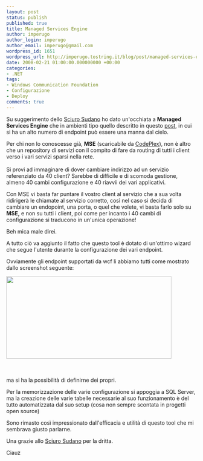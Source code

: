 ```yaml
---
layout: post
status: publish
published: true
title: Managed Services Engine
author: imperugo
author_login: imperugo
author_email: imperugo@gmail.com
wordpress_id: 1651
wordpress_url: http://imperugo.tostring.it/blog/post/managed-services-engine/
date: 2008-02-21 01:00:00.000000000 +00:00
categories:
- .NET
tags:
- Windows Communication Foundation
- Configurazione
- Deploy
comments: true
---
```

<p><span>Su suggerimento dello <a onclick="function onclick(event) { function onclick(event) { blankUrl(this.href); return false; } }" href="http://blogs.ugidotnet.org/janky">Sciuro Sudano</a> ho dato un'occhiata a <strong>Managed Services Engine</strong> che in ambienti tipo quello descritto in questo <a onclick="function onclick(event) { function onclick(event) { blankUrl(this.href); return false; } }" href="http://blogs.aspitalia.com/imperugo/post2229/bello-lavori.aspx">post</a>, in cui si ha un alto numero di endpoint pu&ograve; essere una manna dal cielo. </span></p>
<p>Per chi non lo conoscesse gi&agrave;, <strong>MSE</strong> (scaricabile da <a onclick="function onclick(event) { function onclick(event) { blankUrl(this.href); return false; } }" href="http://www.codeplex.com/servicesengine">CodePlex</a>), non &egrave; altro che un repository di servizi con il compito di fare da routing di tutti i client verso i vari servizi sparsi nella rete. <br />
<br />
Si provi ad immaginare di dover cambiare indirizzo ad un servizio referenziato da 40 client? Sarebbe di difficile e di scomoda gestione, almeno 40 cambi configurazione e 40 riavvii dei vari applicativi.</p>
<p>Con MSE vi basta far puntare il vostro client al servizio che a sua volta ridiriger&agrave; le chiamate al servizio corretto, cos&igrave; nel caso si decida di cambiare un endopoint, una porta, o quel che volete, vi basta farlo solo su <strong>MSE,</strong> e non su tutti i client, poi come per incanto i 40 cambi di configurazione si traducono in un'unica operazione!</p>
<p>Beh mica male direi.</p>
<p>A tutto ci&ograve; va aggiunto il fatto che questo tool &egrave; dotato di un'ottimo wizard che segue l'utente durante la configurazione dei vari endpoint.</p>
<p>Ovviamente gli endpoint supportati da wcf li abbiamo tutti come mostrato dallo screenshot seguente:</p>
<p><img width="437" height="218" alt="" src="/content/Uploaded/image/image_thumb.png" /><span class="Apple-style-span" style="color: rgb(0, 0, 238); text-decoration: underline;"><br />
</span></p>
<p>&nbsp;</p>
<p>ma si ha la possibilit&agrave; di definirne dei propri.</p>
<p>Per la memorizzazione delle varie configurazione si appoggia a SQL Server, ma la creazione delle varie tabelle necessarie al suo funzionamento &egrave; del tutto automatizzata dal suo setup (cosa non sempre scontata in progetti open source)</p>
<p>Sono rimasto cos&igrave; impressionato dall'efficacia e utilit&agrave; di questo tool che mi sembrava giusto parlarne.</p>
<p>Una grazie allo <a onclick="function onclick(event) { function onclick(event) { blankUrl(this.href); return false; } }" href="http://blogs.ugidotnet.org/janky">Sciuro Sudano</a> per la dritta.</p>
<p>Ciauz</p>
<p>&nbsp;</p>
